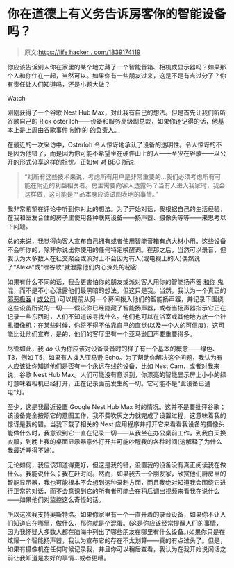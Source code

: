 # 你在道德上有义务告诉房客你的智能设备吗？

> 原文:[https://life hacker . com/1839174119](https://lifehacker.com/are-you-morally-obligated-to-tell-house-guests-about-yo-1839174119)

你应该告诉别人你在家里的某个地方藏了一个智能音箱、相机或显示器吗？如果那个人和你住在一起，当然可以。如果你有一些朋友过来，这是不是有点过分了？你有责任让人们知道吗，还是小题大做？

Watch

刚刚获得了一个谷歌 Nest Hub Max，对此我有自己的想法。但是首先让我们听听谷歌自己的 Rick oster loh——设备和服务高级副总裁，如果你还记得的话，他基本上是上周由谷歌事件 制作的 [的负责人。](https://lifehacker.com/everything-from-todays-google-event-that-actually-matte-1839057732)

在最近的一次采访中，Osterloh 令人惊讶地承认了设备的透明性。令人惊讶的不是因为他错了，而是因为你可能不希望坐在硬件山上的人——至少在谷歌——以公开的形式分享这样的担忧。正如何 [对 BBC](https://www.bbc.com/news/technology-50048144) 所说:

> “对所有这些技术来说，考虑所有用户是非常重要的...我们必须考虑所有可能在附近的利益相关者。房主需要向客人透露吗？当有人进入我家时，我会这样做，这可能是产品本身应该试图表明的事情。”

我非常希望在评论中听到你对此的想法。为了开始对话，我根据自己的生活经验，在我和室友合住的房子里使用各种联网设备——扬声器、摄像头等等——来思考以下问题。

总的来说，我觉得向客人宣布自己拥有或者使用智能音箱有点大材小用。这些设备不会听你的，除非你说出你使用的任何特定唤醒词。在那之后，当然可以录音，但我认为大多数人在社交聚会或派对上不会因为有人(或电视上的人)偶然说了“Alexa”或“嘿谷歌”就泄露他们内心深处的秘密

如果有什么不同的话，我会更害怕你的朋友或派对客人用你的智能扬声器 [和你](https://lifehacker.com/how-to-stop-your-roommates-from-messing-with-your-amazo-1833229706) 鬼混，而不是不小心泄露他们最黑暗的想法，但这只是我。当然，我认为一个真正的 [邪恶极客](https://lifehacker.com/c/evil-week) ( [或公司](https://www.engadget.com/2019/10/21/amazon-alexa-google-home-apps-eavesdrop/?sr_source=Facebook) )可以提前从另一个房间拨入他们的智能扬声器，并记录下围绕这些设备所说的一切——假设你已经隐藏了智能扬声器，或者当扬声器指示它正在记录一些东西时，人们不知道该寻找什么。他们也可以在浴室或其他地方放一个针孔摄像机；在某些时候，你将不得不依靠自己的直觉(以及一个人的可信度)，这可能比让他们宣布，是的，他们的客厅里有一个亚马逊回声要重要得多。

尽管如此，我 *do* 认为你应该对设备录音时的样子有一个基本的概念——绿色、T3，例如 T5，如果有人拨入亚马逊 Echo。为了帮助你解决这个问题，我认为有人应该让你知道他们是否有一个永远在线的设备，比如 Nest Cam，或者对我来说，谷歌 Nest Hub Max。人们可能没有意识到，你漂亮的智能显示屏上小小的绿灯意味着相机已经打开，正在记录面前发生的一切。它可能不是“此设备已通电”灯。

至少，这是我最近设置 Google Nest Hub Max 时的情况。这并不是要批评谷歌；该设备完全按照它的意图工作，我不费吹灰之力就完成了设置过程，这意味着我的惊讶是我的错。当我下载了相关的 Nest 应用程序并打开它来看看我设备的摄像头能做什么时，我意识到它一直在记录一切——从我坐在办公桌前工作，到我白天换衣服，到晚上我的桌面显示器意外打开并可能吵醒我的各种时间(这解释了为什么我最近睡得不好)。

无论如何，我应该知道得更好，但这是我的错，设置我的设备没有真正阅读我在做什么。我能说什么；我在赶时间。然而，如果我去一个朋友家，欣赏他们厨房里的智能显示器，我也可能根本不会想到这种录制方面，而且我绝对知道我会围绕它进行正常的对话，而不会意识到它的所有者可能会在稍后调出视频来看我在说什么——如果他们对监控这么奇怪的话。

所以这次我支持奥斯特洛。如果你家里有一个一直开着的录音设备，如果你不让人们知道它在哪里，做什么，那你就是个混蛋。(这是你应该经常提醒人们的事情，因为我怀疑大多数人都在脑海中列出了哪些朋友在哪里有什么设备。)如果你只是在炫耀一个智能扬声器，我认为宣布它的存在不太划算——真的有点过头了。但是，如果有摄像机在任何时候记录我，并且你可以稍后查看，我认为在我开始说闲话之前让我知道是友好的事情...或者更糟。